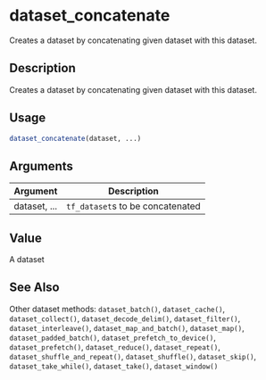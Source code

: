 # dataset_concatenate


Creates a dataset by concatenating given dataset with this dataset.




## Description

Creates a dataset by concatenating given dataset with this dataset.





## Usage
```r
dataset_concatenate(dataset, ...)
```




## Arguments


Argument      |Description
------------- |----------------
dataset, ... | ``tf_dataset``s to be concatenated





## Value

A dataset






## See Also

Other dataset methods: 
`dataset_batch()`,
`dataset_cache()`,
`dataset_collect()`,
`dataset_decode_delim()`,
`dataset_filter()`,
`dataset_interleave()`,
`dataset_map_and_batch()`,
`dataset_map()`,
`dataset_padded_batch()`,
`dataset_prefetch_to_device()`,
`dataset_prefetch()`,
`dataset_reduce()`,
`dataset_repeat()`,
`dataset_shuffle_and_repeat()`,
`dataset_shuffle()`,
`dataset_skip()`,
`dataset_take_while()`,
`dataset_take()`,
`dataset_window()`



